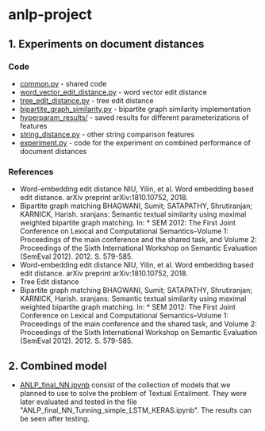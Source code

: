 # anlp-project

## 1. Experiments on document distances

### Code

- [common.py](common.py) - shared code
- [word_vector_edit_distance.py](word_vector_edit_distance.py) - word vector edit distance
- [tree_edit_distance.py](tree_edit_distance.py) - tree edit distance
- [bipartite_graph_similarity.py](bipartite_graph_similarity.py) - bipartite graph similarity implementation
- [hyperparam_results/](hyperparam_results/) - saved results for different parameterizations of features
- [string_distance.py](string_distance.py) - other string comparison features
- [experiment.py](experiment.py) - code for the experiment on combined performance of document distances

### References

- Word-embedding edit distance
  NIU, Yilin, et al. Word embedding based edit distance. arXiv preprint arXiv:1810.10752, 2018.
- Bipartite graph matching
  BHAGWANI, Sumit; SATAPATHY, Shrutiranjan; KARNICK, Harish. sranjans: Semantic textual similarity using maximal weighted bipartite graph matching. In: * SEM 2012: The First Joint Conference on Lexical and Computational Semantics–Volume 1: Proceedings of the main conference and the shared task, and Volume 2: Proceedings of the Sixth International Workshop on Semantic Evaluation (SemEval 2012). 2012. S. 579-585.
- Word-embedding edit distance
  NIU, Yilin, et al. Word embedding based edit distance. arXiv preprint arXiv:1810.10752, 2018.
- Tree Edit distance
- Bipartite graph matching
  BHAGWANI, Sumit; SATAPATHY, Shrutiranjan; KARNICK, Harish. sranjans: Semantic textual similarity using maximal weighted bipartite graph matching. In: * SEM 2012: The First Joint Conference on Lexical and Computational Semantics–Volume 1: Proceedings of the main conference and the shared task, and Volume 2: Proceedings of the Sixth International Workshop on Semantic Evaluation (SemEval 2012). 2012. S. 579-585.
  
## 2. Combined model

- [ANLP_final_NN.ipynb](ANLP_final_NN.ipynb) consist of the collection of models that we planned to use to solve the problem of Textual Entailment. They were later evaluated and tested in the file "ANLP_final_NN_Tunning_simple_LSTM_KERAS.ipynb". The results can be seen after testing.

